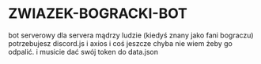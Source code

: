 # ZWIAZEK-BOGRACKI-BOT
bot serverowy dla servera mądrzy ludzie (kiedyś znany jako fani bograczu)
potrzebujesz discord.js i axios i coś jeszcze chyba nie wiem żeby go odpalić.
i musicie dać swój token do data.json
